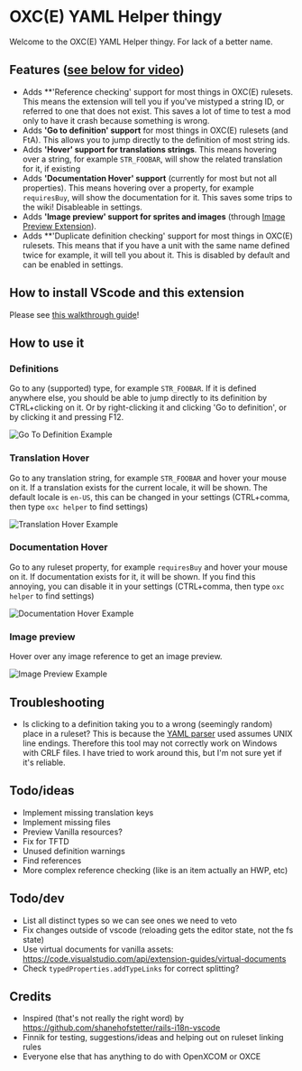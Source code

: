# OXC(E) YAML Helper thingy
Welcome to the OXC(E) YAML Helper thingy. For lack of a better name.

## Features ([see below for video](#how-to-use-it))
* Adds **'Reference checking' support for most things in OXC(E) rulesets. This means the extension will tell you if you've mistyped a string ID, or referred to one that does not exist. This saves a lot of time to test a mod only to have it crash because something is wrong.
* Adds **'Go to definition' support** for most things in OXC(E) rulesets (and FtA). This allows you to jump directly to the definition of most string ids.
* Adds **'Hover' support for translations strings**. This means hovering over a string, for example `STR_FOOBAR`, will show the related translation for it, if existing
* Adds **'Documentation Hover' support** (currently for most but not all properties). This means hovering over a property, for example `requiresBuy`, will show the documentation for it. This saves some trips to the wiki! Disableable in settings.
* Adds **'Image preview' support for sprites and images** (through [Image Preview Extension](https://marketplace.visualstudio.com/items?itemName=kisstkondoros.vscode-gutter-preview)).
* Adds **'Duplicate definition checking' support for most things in OXC(E) rulesets. This means that if you have a unit with the same name defined twice for example, it will tell you about it. This is disabled by default and can be enabled in settings.

## How to install VScode and this extension
Please see [this walkthrough guide](https://github.com/pedroterzero/oxce-yaml-helper/blob/main/INSTALL.md)!

## How to use it

### Definitions
Go to any (supported) type, for example `STR_FOOBAR`. If it is defined anywhere else, you should be able to jump directly to its definition by CTRL+clicking on it. Or by right-clicking it and clicking 'Go to definition', or by clicking it and pressing F12.

![Go To Definition Example](https://raw.githubusercontent.com/pedroterzero/oxce-yaml-helper/main/docs/go-to-definition.gif)

### Translation Hover
Go to any translation string, for example `STR_FOOBAR` and hover your mouse on it. If a translation exists for the current locale, it will be shown. The default locale is `en-US`, this can be changed in your settings (CTRL+comma, then type `oxc helper` to find settings)

![Translation Hover Example](https://raw.githubusercontent.com/pedroterzero/oxce-yaml-helper/main/docs/translation-hover.gif)

### Documentation Hover
Go to any ruleset property, for example `requiresBuy` and hover your mouse on it. If documentation exists for it, it will be shown. If you find this annoying, you can disable it in your settings (CTRL+comma, then type `oxc helper` to find settings)

![Documentation Hover Example](https://raw.githubusercontent.com/pedroterzero/oxce-yaml-helper/main/docs/documentation-hover.gif)

### Image preview
Hover over any image reference to get an image preview.

![Image Preview Example](https://raw.githubusercontent.com/pedroterzero/oxce-yaml-helper/main/docs/image-preview.gif)

## Troubleshooting
- Is clicking to a definition taking you to a wrong (seemingly random) place in a ruleset? This is because the [YAML parser](https://www.npmjs.com/package/yaml) used assumes UNIX line endings. Therefore this tool may not correctly work on Windows with CRLF files. I have tried to work around this, but I'm not sure yet if it's reliable.

## Todo/ideas
- Implement missing translation keys
- Implement missing files
- Preview Vanilla resources?
- Fix for TFTD
- Unused definition warnings
- Find references
- More complex reference checking (like is an item actually an HWP, etc)

## Todo/dev
- List all distinct types so we can see ones we need to veto
- Fix changes outside of vscode (reloading gets the editor state, not the fs state)
- Use virtual documents for vanilla assets: https://code.visualstudio.com/api/extension-guides/virtual-documents
- Check `typedProperties.addTypeLinks` for correct splitting?

## Credits
- Inspired (that's not really the right word) by https://github.com/shanehofstetter/rails-i18n-vscode
- Finnik for testing, suggestions/ideas and helping out on ruleset linking rules
- Everyone else that has anything to do with OpenXCOM or OXCE